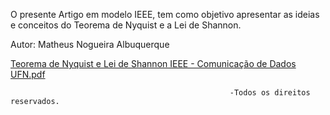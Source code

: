 O presente Artigo em modelo IEEE, tem como objetivo apresentar as ideias e conceitos do Teorema de Nyquist e a Lei de Shannon.



Autor: Matheus Nogueira Albuquerque

[Teorema de Nyquist e Lei de Shannon IEEE - Comunicação de Dados UFN.pdf](https://github.com/Nogz04/Comunicacao-de-Dados/files/15155754/Teorema.de.Nyquist.e.Lei.de.Shannon.IEEE.-.Comunicacao.de.Dados.UFN.pdf)




                                                     -Todos os direitos reservados.
